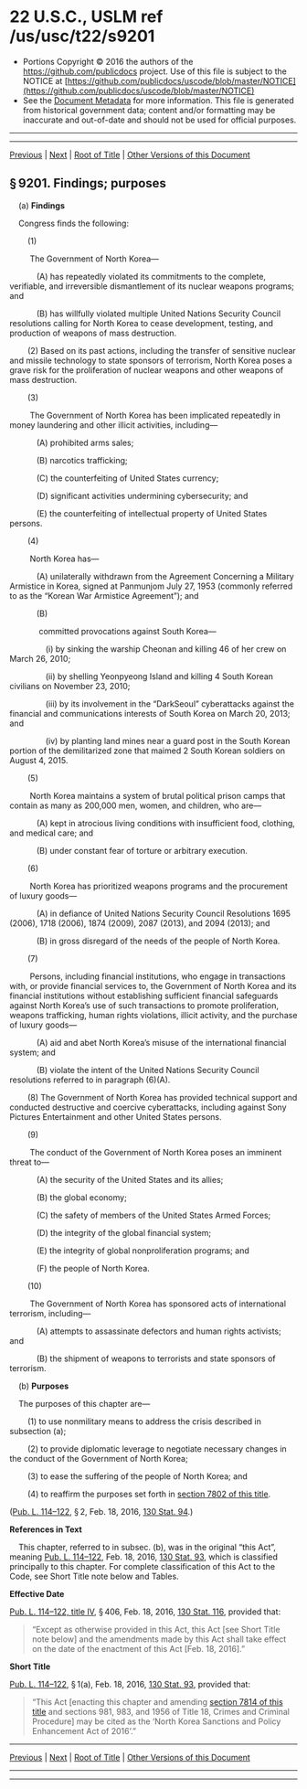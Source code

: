 ---
---

# 22 U.S.C., USLM ref /us/usc/t22/s9201

* Portions Copyright © 2016 the authors of the https://github.com/publicdocs project.
  Use of this file is subject to the NOTICE at [https://github.com/publicdocs/uscode/blob/master/NOTICE](https://github.com/publicdocs/uscode/blob/master/NOTICE)
* See the [Document Metadata](././../../../..//README.md) for more information.
  This file is generated from historical government data; content and/or formatting may be inaccurate and out-of-date and should not be used for official purposes.

----------
----------

[Previous](./../../../..//us/usc/t22/ch99/m__us_usc_t22_ch99.md) | [Next](./../../../..//us/usc/t22/ch99/m__us_usc_t22_s9202.md) | [Root of Title](./../../../../) | [Other Versions of this Document](https://publicdocs.github.io/go/links?ns=uslm&ref=%2Fus%2Fusc%2Ft22%2Fs9201)

## § 9201. Findings; purposes

    (a) __Findings__ 

    Congress finds the following:

        (1)

         The Government of North Korea—

            (A) has repeatedly violated its commitments to the complete, verifiable, and irreversible dismantlement of its nuclear weapons programs; and

            (B) has willfully violated multiple United Nations Security Council resolutions calling for North Korea to cease development, testing, and production of weapons of mass destruction.

        (2) Based on its past actions, including the transfer of sensitive nuclear and missile technology to state sponsors of terrorism, North Korea poses a grave risk for the proliferation of nuclear weapons and other weapons of mass destruction.

        (3)

         The Government of North Korea has been implicated repeatedly in money laundering and other illicit activities, including—

            (A) prohibited arms sales;

            (B) narcotics trafficking;

            (C) the counterfeiting of United States currency;

            (D) significant activities undermining cybersecurity; and

            (E) the counterfeiting of intellectual property of United States persons.

        (4)

         North Korea has—

            (A) unilaterally withdrawn from the Agreement Concerning a Military Armistice in Korea, signed at Panmunjom July 27, 1953 (commonly referred to as the “Korean War Armistice Agreement”); and

            (B)

             committed provocations against South Korea—

                (i) by sinking the warship Cheonan and killing 46 of her crew on March 26, 2010;

                (ii) by shelling Yeonpyeong Island and killing 4 South Korean civilians on November 23, 2010;

                (iii) by its involvement in the “DarkSeoul” cyberattacks against the financial and communications interests of South Korea on March 20, 2013; and

                (iv) by planting land mines near a guard post in the South Korean portion of the demilitarized zone that maimed 2 South Korean soldiers on August 4, 2015.

        (5)

         North Korea maintains a system of brutal political prison camps that contain as many as 200,000 men, women, and children, who are—

            (A) kept in atrocious living conditions with insufficient food, clothing, and medical care; and

            (B) under constant fear of torture or arbitrary execution.

        (6)

         North Korea has prioritized weapons programs and the procurement of luxury goods—

            (A) in defiance of United Nations Security Council Resolutions 1695 (2006), 1718 (2006), 1874 (2009), 2087 (2013), and 2094 (2013); and

            (B) in gross disregard of the needs of the people of North Korea.

        (7)

         Persons, including financial institutions, who engage in transactions with, or provide financial services to, the Government of North Korea and its financial institutions without establishing sufficient financial safeguards against North Korea’s use of such transactions to promote proliferation, weapons trafficking, human rights violations, illicit activity, and the purchase of luxury goods—

            (A) aid and abet North Korea’s misuse of the international financial system; and

            (B) violate the intent of the United Nations Security Council resolutions referred to in paragraph (6)(A).

        (8) The Government of North Korea has provided technical support and conducted destructive and coercive cyberattacks, including against Sony Pictures Entertainment and other United States persons.

        (9)

         The conduct of the Government of North Korea poses an imminent threat to—

            (A) the security of the United States and its allies;

            (B) the global economy;

            (C) the safety of members of the United States Armed Forces;

            (D) the integrity of the global financial system;

            (E) the integrity of global nonproliferation programs; and

            (F) the people of North Korea.

        (10)

         The Government of North Korea has sponsored acts of international terrorism, including—

            (A) attempts to assassinate defectors and human rights activists; and

            (B) the shipment of weapons to terrorists and state sponsors of terrorism.

    (b) __Purposes__ 

    The purposes of this chapter are—

        (1) to use nonmilitary means to address the crisis described in subsection (a);

        (2) to provide diplomatic leverage to negotiate necessary changes in the conduct of the Government of North Korea;

        (3) to ease the suffering of the people of North Korea; and

        (4) to reaffirm the purposes set forth in [section 7802 of this title][/us/usc/t22/s7802].

([Pub. L. 114–122][/us/pl/114/122], § 2, Feb. 18, 2016, [130 Stat. 94][/us/stat/130/94].)

 __References in Text__ 

    This chapter, referred to in subsec. (b), was in the original “this Act”, meaning [Pub. L. 114–122][/us/pl/114/122], Feb. 18, 2016, [130 Stat. 93][/us/stat/130/93], which is classified principally to this chapter. For complete classification of this Act to the Code, see Short Title note below and Tables.

 __Effective Date__ 

[Pub. L. 114–122, title IV][/us/pl/114/122/tIV], § 406, Feb. 18, 2016, [130 Stat. 116][/us/stat/130/116], provided that: 

> “Except as otherwise provided in this Act, this Act \[see Short Title note below\] and the amendments made by this Act shall take effect on the date of the enactment of this Act \[Feb. 18, 2016\].”

 __Short Title__ 

[Pub. L. 114–122][/us/pl/114/122], § 1(a), Feb. 18, 2016, [130 Stat. 93][/us/stat/130/93], provided that: 

> “This Act \[enacting this chapter and amending [section 7814 of this title][/us/usc/t22/s7814] and sections 981, 983, and 1956 of Title 18, Crimes and Criminal Procedure\] may be cited as the ‘North Korea Sanctions and Policy Enhancement Act of 2016’.”

----------

[Previous](./../../../..//us/usc/t22/ch99/m__us_usc_t22_ch99.md) | [Next](./../../../..//us/usc/t22/ch99/m__us_usc_t22_s9202.md) | [Root of Title](./../../../../) | [Other Versions of this Document](https://publicdocs.github.io/go/links?ns=uslm&ref=%2Fus%2Fusc%2Ft22%2Fs9201)

----------
----------

[/us/usc/t22/s7802]: https://publicdocs.github.io/go/links?ns=uslm&ref=%2Fus%2Fusc%2Ft22%2Fs7802
[/us/pl/114/122]: https://publicdocs.github.io/go/links?ns=uslm&ref=%2Fus%2Fpl%2F114%2F122
[/us/stat/130/94]: https://publicdocs.github.io/go/links?ns=uslm&ref=%2Fus%2Fstat%2F130%2F94
[/us/pl/114/122]: https://publicdocs.github.io/go/links?ns=uslm&ref=%2Fus%2Fpl%2F114%2F122
[/us/stat/130/93]: https://publicdocs.github.io/go/links?ns=uslm&ref=%2Fus%2Fstat%2F130%2F93
[/us/pl/114/122/tIV]: https://publicdocs.github.io/go/links?ns=uslm&ref=%2Fus%2Fpl%2F114%2F122%2FtIV
[/us/stat/130/116]: https://publicdocs.github.io/go/links?ns=uslm&ref=%2Fus%2Fstat%2F130%2F116
[/us/pl/114/122]: https://publicdocs.github.io/go/links?ns=uslm&ref=%2Fus%2Fpl%2F114%2F122
[/us/stat/130/93]: https://publicdocs.github.io/go/links?ns=uslm&ref=%2Fus%2Fstat%2F130%2F93
[/us/usc/t22/s7814]: https://publicdocs.github.io/go/links?ns=uslm&ref=%2Fus%2Fusc%2Ft22%2Fs7814


